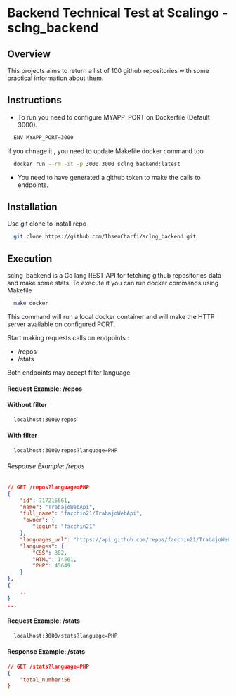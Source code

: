 

# Backend Technical Test at Scalingo - sclng_backend

## Overview

This projects aims to return a list of 100 github repositories with some practical information about them. 

## Instructions

* To run you need to configure MYAPP_PORT on Dockerfile  (Default 3000).
```bash
  ENV MYAPP_PORT=3000

```
If you chnage it , you need to update Makefile docker command too
```bash
  docker run --rm -it -p 3000:3000 sclng_backend:latest
```
* You need to have generated a github token to make the calls to endpoints.


## Installation

Use git clone to install repo

```bash
  git clone https://github.com/IhsenCharfi/sclng_backend.git
```

## Execution

sclng_backend is a Go lang REST API for fetching github repositories data and make some stats.
To execute it you can run docker commands using Makefile
```bash
  make docker
```
This command will run a local docker container and will make the HTTP server available on configured PORT.

Start making requests calls on endpoints : 
* /repos
* /stats

Both endpoints may accept filter language



#### Request Example: /repos

#### Without filter
```bash
  localhost:3000/repos
```
#### With filter
```bash
  localhost:3000/repos?language=PHP
```
###### Response Example: /repos
```json
// GET /repos?language=PHP
{   
    "id": 717216661,
    "name": "TrabajoWebApi",
    "full_name": "facchin21/TrabajoWebApi",
     "owner": {
        "login": "facchin21"
    },
    "languages_url": "https://api.github.com/repos/facchin21/TrabajoWebApi/languages",
    "languages": {
        "CSS": 382,
        "HTML": 14561,
        "PHP": 45649
    }
},
{
    ..
}
...
```

#### Request Example: /stats
```bash
  localhost:3000/stats?language=PHP
```
#### Response Example: /stats
```json
// GET /stats?language=PHP
{   
    "total_number:56
}

